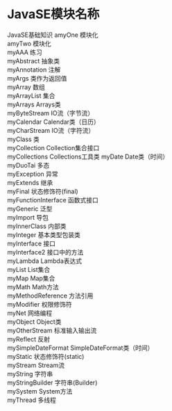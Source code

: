 # JavaSE模块名称
JavaSE基础知识
amyOne 		           模块化  
amyTwo		           模块化  
myAAA 		           练习  
myAbstract 	         抽象类  
myAnnotation		     注解  
myArgs 		           类作为返回值  
myArray              数组  
myArrayList          集合  
myArrays             Arrays类  
myByteStream	       IO流（字节流）  
myCalendar           Calendar类（日历）  
myCharStream	       IO流（字符流）  
myClass              类  
myCollection         Collection集合接口  
myCollections	       Collections工具类
myDate               Date类（时间）  
myDuoTai             多态  
myException          异常  
myExtends 	         继承  
myFinal		           状态修饰符(final)  
myFunctionInterface  函数式接口  
myGeneric	           泛型  
myImport 	           导包  
myInnerClass         内部类  
myInteger 	         基本类型包装类  
myInterface  	       接口  
myInterface2	       接口中的方法  
myLambda	           Lambda表达式  
myList               List集合  
myMap		             Map集合  
myMath		           Math方法  
myMethodReference    方法引用  
myModifier 	         权限修饰符  
myNet		             网络编程  
myObject 	           Object类  
myOtherStream	       标准输入输出流  
myReflect	           反射  
mySimpleDateFormat   SimpleDateFormat类（时间）  
myStatic 	           状态修饰符(static)  
myStream	           Stream流  
myString 	           字符串  
myStringBuilder      字符串(Builder)  
mySystem  	         System方法  
myThread	           多线程  
